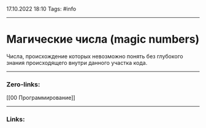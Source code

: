 17.10.2022 18:10
Tags: #info 

---
# Магические числа (magic numbers)
Числа, происхождение которых невозможно понять без глубокого знания происходящего внутри данного участка кода.

---
### Zero-links:
[[00 Программирование]]

---
### Links:

